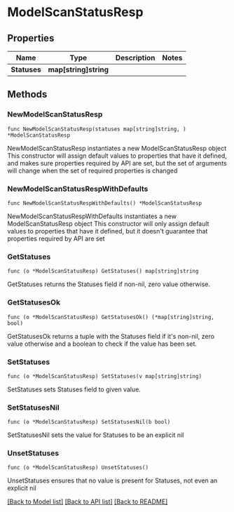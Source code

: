 # ModelScanStatusResp

## Properties

Name | Type | Description | Notes
------------ | ------------- | ------------- | -------------
**Statuses** | **map[string]string** |  | 

## Methods

### NewModelScanStatusResp

`func NewModelScanStatusResp(statuses map[string]string, ) *ModelScanStatusResp`

NewModelScanStatusResp instantiates a new ModelScanStatusResp object
This constructor will assign default values to properties that have it defined,
and makes sure properties required by API are set, but the set of arguments
will change when the set of required properties is changed

### NewModelScanStatusRespWithDefaults

`func NewModelScanStatusRespWithDefaults() *ModelScanStatusResp`

NewModelScanStatusRespWithDefaults instantiates a new ModelScanStatusResp object
This constructor will only assign default values to properties that have it defined,
but it doesn't guarantee that properties required by API are set

### GetStatuses

`func (o *ModelScanStatusResp) GetStatuses() map[string]string`

GetStatuses returns the Statuses field if non-nil, zero value otherwise.

### GetStatusesOk

`func (o *ModelScanStatusResp) GetStatusesOk() (*map[string]string, bool)`

GetStatusesOk returns a tuple with the Statuses field if it's non-nil, zero value otherwise
and a boolean to check if the value has been set.

### SetStatuses

`func (o *ModelScanStatusResp) SetStatuses(v map[string]string)`

SetStatuses sets Statuses field to given value.


### SetStatusesNil

`func (o *ModelScanStatusResp) SetStatusesNil(b bool)`

 SetStatusesNil sets the value for Statuses to be an explicit nil

### UnsetStatuses
`func (o *ModelScanStatusResp) UnsetStatuses()`

UnsetStatuses ensures that no value is present for Statuses, not even an explicit nil

[[Back to Model list]](../README.md#documentation-for-models) [[Back to API list]](../README.md#documentation-for-api-endpoints) [[Back to README]](../README.md)


